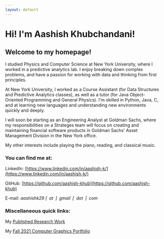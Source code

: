 ```yaml
---
layout: default
---
```

# Hi! I'm Aashish Khubchandani! 

## Welcome to my homepage! 

I studied Physics and Computer Science at New York University, where I worked in a predictive analytics lab. I enjoy breaking down complex problems, and have a passion for working with data and thinking from first principles. 

At New York University, I worked as a Course Assistant (for Data Structures and Predictive Analytics classes), as well as a tutor (for Java Object-Oriented Programming and General Physics). I'm skilled in Python, Java, C, and at learning new languages and understanding new environments quickly and deeply. 

I will soon be starting as an Engineering Analyst at Goldman Sachs, where my responsibilities on a Strateges team will focus on creating and maintaining financial software products in Goldman Sachs' Asset Management Division in the New York office.

My other interests include playing the piano, reading, and classical music. 

### You can find me at:

LinkedIn: [https://www.linkedin.com/in/aashish-k/](https://www.linkedin.com/in/aashish-k/)

GitHub: [https://github.com/aashish-khub](https://github.com/aashish-khub)

E-mail: *aashishk29 [ at ] gmail [ dot ] com*

### Miscellaneous quick links:

My [Published Research Work](https://scholar.google.com/citations?hl=en&user=ZwIG3Z0AAAAJ&view_op=list_works&sortby=pubdate)

My [Fall 2021 Computer Graphics Portfolio](https://aashish-khub.github.io/graphics/graphics_home.html)
